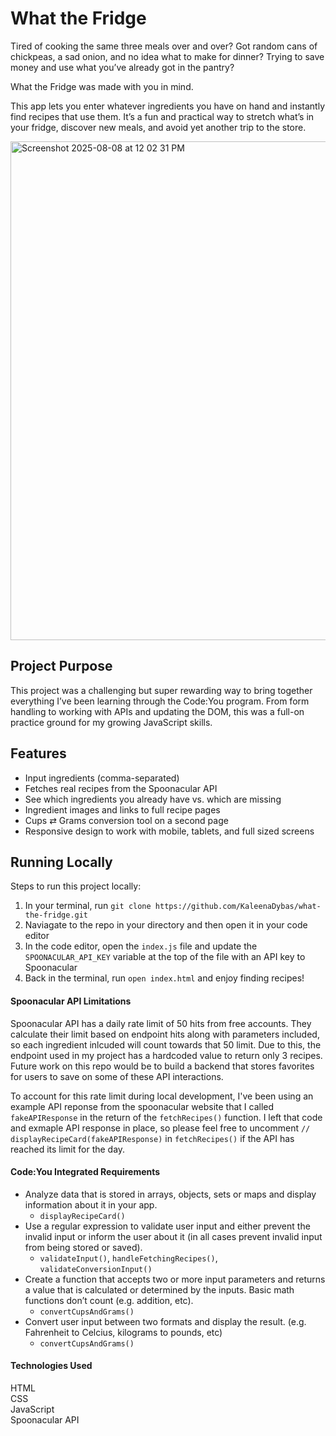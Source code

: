 # What the Fridge

Tired of cooking the same three meals over and over? Got random cans of chickpeas, a sad onion, and no idea what to make for dinner? Trying to save money and use what you’ve already got in the pantry?

What the Fridge was made with you in mind.

This app lets you enter whatever ingredients you have on hand and instantly find recipes that use them. It’s a fun and practical way to stretch what’s in your fridge, discover new meals, and avoid yet another trip to the store.

<img width="976" height="798" alt="Screenshot 2025-08-08 at 12 02 31 PM" src="https://github.com/user-attachments/assets/84ac0b26-9ff8-458d-9a43-1141a156a1ca" />

## Project Purpose
This project was a challenging but super rewarding way to bring together everything I’ve been learning through the Code:You program. From form handling to working with APIs and updating the DOM, this was a full-on practice ground for my growing JavaScript skills.

## Features
- Input ingredients (comma-separated)
- Fetches real recipes from the Spoonacular API
- See which ingredients you already have vs. which are missing
- Ingredient images and links to full recipe pages
- Cups ⇄ Grams conversion tool on a second page
- Responsive design to work with mobile, tablets, and full sized screens

## Running Locally

Steps to run this project locally:
1) In your terminal, run `git clone https://github.com/KaleenaDybas/what-the-fridge.git`
2) Naviagate to the repo in your directory and then open it in your code editor
3) In the code editor, open the `index.js` file and update the `SPOONACULAR_API_KEY` variable at the top of the file with an API key to Spoonacular
4) Back in the terminal, run `open index.html` and enjoy finding recipes!

#### Spoonacular API Limitations
Spoonacular API has a daily rate limit of 50 hits from free accounts. They calculate their limit based on endpoint hits along with parameters included, so each ingredient inlcuded will count towards that 50 limit. Due to this, the endpoint used in my project has a hardcoded value to return only 3 recipes. Future work on this repo would be to build a backend that stores favorites for users to save on some of these API interactions.

To account for this rate limit during local development, I've been using an example API reponse from the spoonacular website that I called `fakeAPIResponse` in the return of the `fetchRecipes()` function. I left that code and exmaple API response in place, so please feel free to uncomment `// displayRecipeCard(fakeAPIResponse)` in `fetchRecipes()` if the API has reached its limit for the day.

#### Code:You Integrated Requirements
- Analyze data that is stored in arrays, objects, sets or maps and display information about it in your app.
  - `displayRecipeCard()`
- Use a regular expression to validate user input and either prevent the invalid input or inform the user about it (in all cases prevent invalid input from being stored or saved).
  - `validateInput()`, `handleFetchingRecipes()`, `validateConversionInput()`
- Create a function that accepts two or more input parameters and returns a value that is calculated or determined by the inputs.  Basic math functions don’t count (e.g. addition, etc).
  - `convertCupsAndGrams()`
- Convert user input between two formats and display the result. (e.g. Fahrenheit to Celcius, kilograms to pounds, etc)
  - `convertCupsAndGrams()`

#### Technologies Used
HTML \
CSS \
JavaScript \
Spoonacular API
